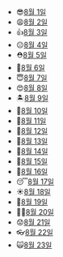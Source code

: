 - 😎[8월 1일](8.1_python.md)
- 😩[8월 2일](8.2_python.md)
- 👍[8월 3일](8.3_python.md)
- 😐[8월 4일](8.4_python.md)
- ⛑️[8월 5일](8.5_python.md)
- 👋[8월 6일](8.6_자습.md)
- 😇[8월 7일](8.7_자습.md)
- 😍[8월 8일](8.8_python.md)
- 🏝️[8월 9일](8.9_python.md)
- 🍄[8월 10일](8.10_python.md)
- 🥵[8월 11일](8.11_python.md)
- 🤔[8월 12일](8.12_python.md)
- 🙂[8월 13일](8.13_자습.md)
- 👻[8월 14일](8.14_자습.md)
- 🙏[8월 15일](8.15_자습.md)
- 🧐[8월 16일](8.16_database.md)
- 😴[8월 17일](8.17_database.md)
- ☀️[8월 18일](8.18_database.md)
- 👋[8월 19일](8.19_database.md)
- 👨‍🎨[8월 20일](8.20_자습.md)
- 😟[8월 21일](8.21_자습.md)
- 👓[8월 22일](8.22_database.md)
- 🙀[8월 23일](8.23_database.md)
